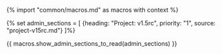 {% import "common/macros.md" as macros with context %}

{% set admin_sections = [
  {heading: "Project: v1.5rc", priority: "1", source: "project-v15rc.md"}
]%}

{{ macros.show_admin_sections_to_read(admin_sections) }}